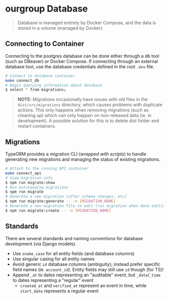 # ourgroup Database

> Database is managed entirely by Docker Compose, and the data is stored in a volume (managed by Docker).

## Connecting to Container

Connecting to the postgres database can be done either through a db tool (such as DBeaver) or Docker Compose. If connecting through an external database tool, use the database credentials defined in the root `.env` file.

```sh
# Connect to database container
make connect_db
# Begin querying information about database
$ select * from migrations;
```
> **NOTE:** Migrations occasionally have issues with old files in the `dist/src/migrations` directory, which causes problems with duplicate actions. This only happens when removing migrations (such as cleaning up) which can only happen on non-released data (ie. in development). A possible solution for this is to delete dist folder and restart containers.

## Migrations

TypeORM provides a migration CLI (_wrapped with scripts_) to handle generating new migrations and managing the status of existing migrations.

```sh
# Attach to the running API container
make connect_api
# View migration info
$ npm run migrate:show
# Run outstanding migrations
$ npm run migrate
# Generate a new migration (after schema changes, etc)
$ npm run migrate:generate -- -n [MIGRATION_NAME]
# Generate a new migration file to edit (run migration when done editing)
$ npm run migrate:create -- -n [MIGRATION_NAME]
```

## Standards

There are several standards and naming conventions for database development (via Django models).

- Use `snake_case` for all entity fields (and database columns)
- Use singular casing for all entity names
- Avoid generic `id` database columns (ambiguity); instead prefer specific field names (ie. `account_id`). Entity fields may still use `id` though (for TS)!
- Append `_at` to dates representing an "auditable" event, but `_date`/`_time` to dates representing a "regular" event
  - `created_at` and `verified_at` represent an event in time, while `start_date` represents a regular event
